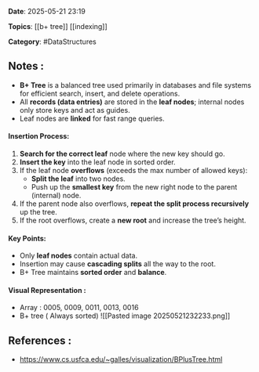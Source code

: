 **Date**: 2025-05-21 23:19

**Topics**: [[b+ tree]] [[indexing]]

**Category**: #DataStructures

## Notes :

- **B+ Tree** is a balanced tree used primarily in databases and file systems for efficient search, insert, and delete operations.
- All **records (data entries)** are stored in the **leaf nodes**; internal nodes only store keys and act as guides.
- Leaf nodes are **linked** for fast range queries.

#### Insertion Process:

1. **Search for the correct leaf** node where the new key should go.
2. **Insert the key** into the leaf node in sorted order.
3. If the leaf node **overflows** (exceeds the max number of allowed keys):
   - **Split the leaf** into two nodes.
   - Push up the **smallest key** from the new right node to the parent (internal) node.
4. If the parent node also overflows, **repeat the split process recursively** up the tree.
5. If the root overflows, create a **new root** and increase the tree’s height.

#### Key Points:
- Only **leaf nodes** contain actual data.
- Insertion may cause **cascading splits** all the way to the root.
- B+ Tree maintains **sorted order** and **balance**.

#### Visual Representation :

- Array : 0005, 0009, 0011, 0013, 0016
- B+ tree ( Always sorted)
![[Pasted image 20250521232233.png]]
## References :

- https://www.cs.usfca.edu/~galles/visualization/BPlusTree.html